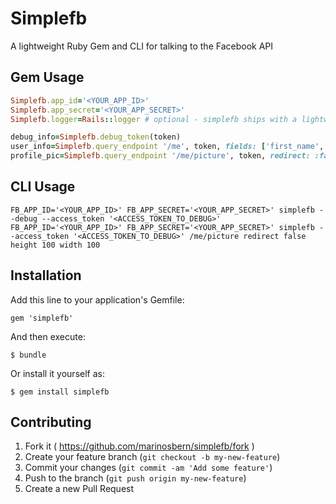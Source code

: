 # Simplefb

A lightweight Ruby Gem and CLI for talking to the Facebook API

## Gem Usage
```ruby
Simplefb.app_id='<YOUR_APP_ID>'
Simplefb.app_secret='<YOUR_APP_SECRET>'
Simplefb.logger=Rails::logger # optional - simplefb ships with a lightweight logger of its own

debug_info=Simplefb.debug_token(token)
user_info=Simplefb.query_endpoint '/me', token, fields: ['first_name', 'last_name', 'email', 'gender', 'friends', 'birthday']
profile_pic=Simplefb.query_endpoint '/me/picture', token, redirect: :false, height: 100, width: 100 # style: :square
```

## CLI Usage
```
FB_APP_ID='<YOUR_APP_ID>' FB_APP_SECRET='<YOUR_APP_SECRET>' simplefb --debug --access_token '<ACCESS_TOKEN_TO_DEBUG>'
FB_APP_ID='<YOUR_APP_ID>' FB_APP_SECRET='<YOUR_APP_SECRET>' simplefb --access_token '<ACCESS_TOKEN_TO_DEBUG>' /me/picture redirect false height 100 width 100 
```

## Installation

Add this line to your application's Gemfile:

    gem 'simplefb'

And then execute:

    $ bundle

Or install it yourself as:

    $ gem install simplefb


## Contributing

1. Fork it ( https://github.com/marinosbern/simplefb/fork )
2. Create your feature branch (`git checkout -b my-new-feature`)
3. Commit your changes (`git commit -am 'Add some feature'`)
4. Push to the branch (`git push origin my-new-feature`)
5. Create a new Pull Request
